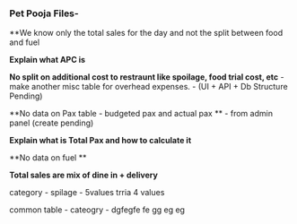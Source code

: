 
### Pet Pooja Files- 

**We know only the total sales for the day and not the split between food and fuel

**Explain what APC is**

**No split on additional cost to restraunt like spoilage, food trial cost, etc** - make another misc table for overhead expenses. - (UI + API + Db Structure Pending) 

**No data on Pax table - budgeted pax and actual pax ** - from admin panel (create pending)

**Explain what is Total Pax and how to calculate it**

**No data on fuel **

**Total sales are mix of dine in + delivery** 




category -
spilage - 5values
trria 4 values


common table -
cateogry - 
dgfegfe
fe
gg
eg
eg




